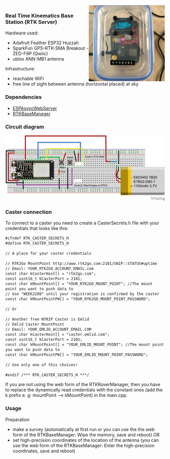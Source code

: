 <img align="right" src="./screenshots/sendingToCaster.jpg" width="240"/>

### Real Time Kinematics Base Station (RTK Server)
Hardware used:   
* Adafruit Feather ESP32 Huzzah 
* SparkFun GPS-RTK-SMA Breakout - ZED-F9P (Qwiic)
* ublox ANN-MB1 antenna

Infrastructure:
* reachable WiFi 
* free line of sight between antenna (horizontal placed) at sky 

### Dependencies
* [ESPAsyncWebServer](https://github.com/me-no-dev/ESPAsyncWebServer)
* [RTKBaseManager](https://github.com/jangleboom/RTKBaseManager)

### Circuit diagram
![plot](./fritzing/RTKBaseStation_bb.jpg)

### Caster connection
To connect to a caster you need to create a CasterSecrets.h file with your credentials that looks like this:

````
#ifndef RTK_CASTER_SECRETS_H
#define RTK_CASTER_SECRETS_H

// A place for your caster credentials

// RTK2Go MountPoint http://www.rtk2go.com:2101/SNIP::STATUS#uptime
// Email: YOUR_RTK2GO_ACCOUNT_EMAIL.com
const char kCasterHost[] = "rtk2go.com";
const uint16_t kCasterPort = 2101;
const char kMountPoint[] = "YOUR_RTK2GO_MOUNT_POINT"; //The mount point you want to push data to
// Use "WEEK2208" until your registration is confirmed by the caster
const char kMountPointPW[] = "YOUR_RTK2GO_MOUNT_POINT_PASSWORD"; 

// Or

// Another free NTRIP Caster is Emlid
// Emlid Caster MountPoint
// Email: YOUR_EMLID_ACCOUNT_EMAIL.COM
const char kCasterHost[] = "caster.emlid.com";
const uint16_t kCasterPort = 2101;
const char kMountPoint[] = "YOUR_EMLID_MOUNT_POINT"; //The mount point you want to push data to
const char kMountPointPW[] = "YOUR_EMLID_MOUNT_POINT_PASSWORD";

// Use only one of this choices!

#endif /*** RTK_CASTER_SECRETS_H ***/

````

If you are not using the web form of the RTKRoverManager, then you have to replace the dynamically read credentials with the constant ones (add the k prefix e. g: mountPoint --> kMountPoint) in the main.cpp.

### Usage
Preparation
* make a survey (automatically at first run or you can use the the web form of the RTKBaseManager: Wipe the memory, save and reboot) OR
* set high-precision coordinates of the location of the antenna (you can use the web form of the RTKBaseManager: Enter the high-precision coordinates, save and reboot)
